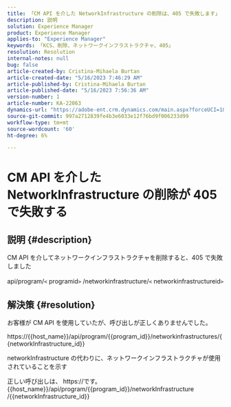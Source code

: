 ```yaml
---
title: 「CM API を介した NetworkInfrastructure の削除は、405 で失敗します」
description: 説明
solution: Experience Manager
product: Experience Manager
applies-to: "Experience Manager"
keywords: 「KCS、削除、ネットワークインフラストラクチャ、405」
resolution: Resolution
internal-notes: null
bug: false
article-created-by: Cristina-Mihaela Burtan
article-created-date: "5/16/2023 7:46:29 AM"
article-published-by: Cristina-Mihaela Burtan
article-published-date: "5/16/2023 7:56:36 AM"
version-number: 1
article-number: KA-22063
dynamics-url: "https://adobe-ent.crm.dynamics.com/main.aspx?forceUCI=1&pagetype=entityrecord&etn=knowledgearticle&id=143a0ac2-bdf3-ed11-8848-6045bd0065f9"
source-git-commit: 997a2712839fe4b3e6033e12f76bd9f006233d99
workflow-type: tm+mt
source-wordcount: '60'
ht-degree: 6%

---
```


# CM API を介した NetworkInfrastructure の削除が 405 で失敗する

## 説明 {#description}

CM API を介してネットワークインフラストラクチャを削除すると、405 で失敗しました<br><br>api/program/`<` programid`>` /networkinfrastructure/`<` networkinfrastructureid`>`

## 解決策 {#resolution}


お客様が CM API を使用していたが、呼び出しが正しくありませんでした。

https://{{host_name}}/api/program/{{program_id}}/networkinfrastructures/{{networkInfrastructure_id}}

networkInfrastructure の代わりに、ネットワークインフラストラクチャが使用されていることを示す

正しい呼び出しは、 https://です。{{host_name}}/api/program/{{program_id}}/networkInfrastructure /{{networkInfrastructure_id}}
